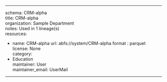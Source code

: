 


---  
schema: CRM-alpha  
title: CRM-alpha  
organization: Sample Department  
notes: Used in 1 lineage(s)  
resources:  
  - name: CRM-alpha 
    url: abfs://system/CRM-alpha 
    format : parquet  
license: None  
category:
  - Education  
maintainer: User  
maintainer_email: UserMail  
---